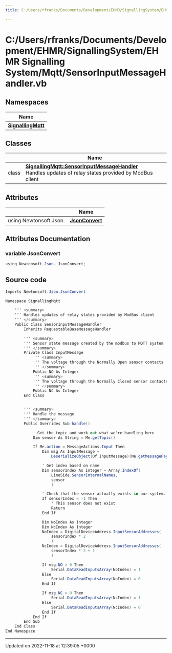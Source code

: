```yaml
---
title: C:/Users/rfranks/Documents/Development/EHMR/SignallingSystem/EHMR Signalling System/Mqtt/SensorInputMessageHandler.vb

---
```


# C:/Users/rfranks/Documents/Development/EHMR/SignallingSystem/EHMR Signalling System/Mqtt/SensorInputMessageHandler.vb



## Namespaces

| Name           |
| -------------- |
| **[SignallingMqtt](/SignallingSystem-doc/vb/Namespaces/namespaceSignallingMqtt/)**  |

## Classes

|                | Name           |
| -------------- | -------------- |
| class | **[SignallingMqtt::SensorInputMessageHandler](/SignallingSystem-doc/vb/Classes/classSignallingMqtt_1_1SensorInputMessageHandler/)** <br>Handles updates of relay states provided by ModBus client  |

## Attributes

|                | Name           |
| -------------- | -------------- |
| ﻿using Newtonsoft.Json. | **[JsonConvert](/SignallingSystem-doc/vb/Files/SensorInputMessageHandler_8vb/#variable-jsonconvert)**  |



## Attributes Documentation

### variable JsonConvert

```csharp
﻿using Newtonsoft.Json. JsonConvert;
```



## Source code

```csharp
Imports Newtonsoft.Json.JsonConvert

Namespace SignallingMqtt

    ''' <summary>
    ''' Handles updates of relay states provided by ModBus client
    ''' </summary>
    Public Class SensorInputMessageHandler
        Inherits RequestableBaseMessageHandler

        ''' <summary>
        ''' Sensor state message created by the modbus to MQTT system
        ''' </summary>
        Private Class InputMessage
            ''' <summary>
            ''' The voltage through the Normally Open sensor contacts
            ''' </summary>
            Public NO As Integer
            ''' <summary>
            ''' The voltage through the Normally Closed sensor contacts
            ''' </summary>
            Public NC As Integer
        End Class


        ''' <summary>
        ''' Handle the message
        ''' </summary>
        Public Overrides Sub handle()

            ' Get the topic and work out what we're handling here
            Dim sensor As String = Me.getTopic()

            If Me.action = MessageActions.Input Then
                Dim msg As InputMessage =
                    DeserializeObject(Of InputMessage)(Me.getMessagePayload())

                ' Get index based on name
                Dim sensorIndex As Integer = Array.IndexOf(
                    LineSide.SensorInternalNames,
                    sensor
                    )

                ' Check that the sensor actually exists in our system.
                If sensorIndex = -1 Then
                    ' This sensor does not exist
                    Return
                End If

                Dim NoIndex As Integer
                Dim NcIndex As Integer
                NoIndex = DigitalDeviceAddress.InputSensorAddresses(
                    sensorIndex * 2
                    )
                NcIndex = DigitalDeviceAddress.InputSensorAddresses(
                    sensorIndex * 2 + 1
                    )

                If msg.NO > 0 Then
                    Serial.DataReadInputsArray(NoIndex) = 1
                Else
                    Serial.DataReadInputsArray(NoIndex) = 0
                End If

                If msg.NC > 0 Then
                    Serial.DataReadInputsArray(NcIndex) = 1
                Else
                    Serial.DataReadInputsArray(NcIndex) = 0
                End If
            End If
        End Sub
    End Class
End Namespace
```


-------------------------------

Updated on 2022-11-18 at 12:39:05 +0000
